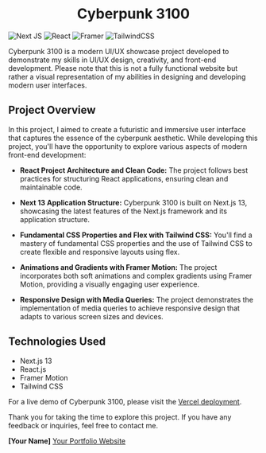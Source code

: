 <h1 align="center">Cyberpunk 3100</h1>

![Next JS](https://img.shields.io/badge/Next-black?style=for-the-badge&logo=next.js&logoColor=white) ![React](https://img.shields.io/badge/react-%2320232a.svg?style=for-the-badge&logo=react&logoColor=%2361DAFB) ![Framer](https://img.shields.io/badge/Framer-black?style=for-the-badge&logo=framer&logoColor=blue) ![TailwindCSS](https://img.shields.io/badge/tailwindcss-%2338B2AC.svg?style=for-the-badge&logo=tailwind-css&logoColor=white)

Cyberpunk 3100 is a modern UI/UX showcase project developed to demonstrate my skills in UI/UX design, creativity, and front-end development. Please note that this is not a fully functional website but rather a visual representation of my abilities in designing and developing modern user interfaces.

## Project Overview

In this project, I aimed to create a futuristic and immersive user interface that captures the essence of the cyberpunk aesthetic. While developing this project, you'll have the opportunity to explore various aspects of modern front-end development:

- **React Project Architecture and Clean Code:** The project follows best practices for structuring React applications, ensuring clean and maintainable code.

- **Next 13 Application Structure:** Cyberpunk 3100 is built on Next.js 13, showcasing the latest features of the Next.js framework and its application structure.

- **Fundamental CSS Properties and Flex with Tailwind CSS:** You'll find a mastery of fundamental CSS properties and the use of Tailwind CSS to create flexible and responsive layouts using flex.

- **Animations and Gradients with Framer Motion:** The project incorporates both soft animations and complex gradients using Framer Motion, providing a visually engaging user experience.

- **Responsive Design with Media Queries:** The project demonstrates the implementation of media queries to achieve responsive design that adapts to various screen sizes and devices.

## Technologies Used

- Next.js 13
- React.js
- Framer Motion
- Tailwind CSS

For a live demo of Cyberpunk 3100, please visit the [Vercel deployment](https://cyberpunk-3100.vercel.app/).

Thank you for taking the time to explore this project. If you have any feedback or inquiries, feel free to contact me.

**[Your Name]**
[Your Portfolio Website](https://your-portfolio-link.com)
